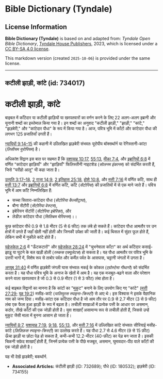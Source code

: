 # Bible Dictionary (Tyndale)

## License Information

**Bible Dictionary (Tyndale)** is based on and adapted from: _Tyndale Open Bible Dictionary_, [Tyndale House Publishers](https://tyndaleopenresources.com/), 2023, which is licensed under a [CC BY-SA 4.0 license](https://creativecommons.org/licenses/by-sa/4.0/legalcode.en).

This markdown version (created `2025-10-06`) is provided under the same license.



--------------------------------

## कटीली झाड़ी, कांटे (id: 734017)

कटीली झाड़ी, कांटे
==================

बाइबल में काँटेदार या कटीली झाड़ियों या खरपतवारों का वर्णन करने के लिए 22 अलग\-अलग इब्रानी और यूनानी शब्दों का इस्तेमाल किया गया है। इन शब्दों का अनुवाद "कटीली झाड़ी," "झाड़ी," "कांटे," "झड़बेरी," और "कांटेदार पौधा" के रूप में किया गया है। आज, पवित्र भूमि में काँटों और कांटेदार पौधा की लगभग 125 प्रजातियाँ उगती हैं।

[न्यायियों 9:14–15](https://ref.ly/Judg9:14-Judg9:15) की कहानी में उल्लिखित झड़बेरी संभवतः यूरोपीय बॉक्सथॉर्न या रेगिस्तानी\-कांटा (*लिसीयम युरोपियम*) है।

अधिकांश विद्वान इस बात पर सहमत हैं कि [यशायाह 10:17](https://ref.ly/Isa10:17), [55:13](https://ref.ly/Isa55:13), [मीका 7:4](https://ref.ly/Mic7:4), और [इब्रानियों 6:8](https://ref.ly/Heb6:8) में वर्णित "कांटेदार झाड़ियाँ" और "झाड़ियाँ" फिलिस्तीनी नाइटशेड (*सोलनम इंकानम*) को संदर्भित करती हैं, जिसे "यरीहो आलू" भी कहा जाता है।

[उत्पति 3:17–18](https://ref.ly/Gen3:17-Gen3:18), [2 राजा 14:9](https://ref.ly/2Kgs14:9), [2 इतिहास 25:18](https://ref.ly/2Chr25:18), [होशे 10:8](https://ref.ly/Hos10:8), और [मत्ती 7:16](https://ref.ly/Matt7:16) में वर्णित काँटे, साथ ही [मत्ती 13:7](https://ref.ly/Matt13:7) और [इब्रानियों 6:8](https://ref.ly/Heb6:8) में वर्णित काँटे, काँटे (*सेंटोरिया*) की प्रजातियों में से एक माने जाते हैं। पवित्र भूमि में आम काँटे निम्नलिखित हैं:

* सच्चा सितारा\-कांटेदार पौधा (*सेंटोरिया कैल्सीट्रापा*),
* बौना सेंटौरी (*सेंटोरिया वेरुटम*),
* इबेरियन सेंटॉरी (*सेंटोरिया इबेरिका*), और
* लेडीज़ कांटेदार पौधा (*सिलिबम मेरियनम*)।।

कुछ कांटेदार पौधे 0\.9 से 1\.8 मीटर (5 से 6 फीट) तक लंबे हो सकते हैं। कांटेदार पौधा आमतौर पर उन क्षेत्रों में उगते हैं जहाँ खेती नहीं होती और जिनकी उपेक्षा की जाती है। कई थिसल में सुंदर फूल होते हैं, लेकिन सभी में नुकीले कांटे होते हैं।

[यहेजकेल 2:6](https://ref.ly/Ezek2:6) में "ऊँटकटारों" और [यहेजकेल 28:24](https://ref.ly/Ezek28:24) में "चुभनेवाला काँटा" का अर्थ काँटेदार कसाई\-झाड़ू या घुटने के बल खड़ी होली (*रस्कस एक्यूलेटस*) हो सकता है। यह पौधा आमतौर पर पवित्र भूमि के उत्तरी भागों में, विशेष रूप से ताबोर पर्वत और कर्मेल पर्वत के आसपास, चट्टानी जंगलों में उगता है।

[अय्यूब 31:40](https://ref.ly/Job31:40) में वर्णित झड़बेरी जंगली घास संभवतः मकई के कोकल (*एग्रोस्टेमा गीथागो*) को संदर्भित करता है। यह पौधा पवित्र भूमि के अनाज के खेतों में आम है। यह एक मजबूत\-बढ़ने वाला और परेशान करने वाला खरपतवार है जो 0\.3 से 0\.9 मीटर (1 से 3 फीट) लंबा होता है।

कई बाइबल विद्वानों का मानना है कि कांटों का "मुकुट" बनाने के लिए उपयोग किए गए "कांटे" ([मत्ती 27:29](https://ref.ly/Matt27:29); [यूह 19:2](https://ref.ly/John19:2)) मसीह\-कांटे (*पालियुरस स्पाइना\-क्रिस्टी)* से आए थे। इस विश्वास ने इसके वैज्ञानिक नाम को जन्म दिया। मसीह\-कांटा एक काँटेदार पौधा है जो आम तौर पर 0\.9 से 2\.7 मीटर (3 से 9 फीट) लंबा एक फैला हुआ झाड़ी के रूप में बढ़ता है। लचीली शाखाओं में प्रत्येक पत्ती के आधार पर असमान, कठोर, तीखे काँटों की एक जोड़ी होती है। युवा शाखाएँ असामान्य रूप से लचीली होती हैं, जिससे उन्हें मुकुट जैसी माला में बुनना आसान हो जाता है।

[न्यायियों 8:7](https://ref.ly/Judg8:7), [यशायाह 7:19](https://ref.ly/Isa7:19), [9:18](https://ref.ly/Isa9:18), [55:13](https://ref.ly/Isa55:13), और [मत्ती 7:16](https://ref.ly/Matt7:16) में उल्लिखित कांटे संभवतः सीरियाई मसीह\-कांटे (*ज़िज़िफ़स स्पाइना\-क्रिस्टी*) का उल्लेख करते हैं। यह पौधा 2\.7 से 4\.6 मीटर (9 से 15 फ़ीट) ऊँचा झाड़ी या छोटा पेड़ हो सकता है, कभी\-कभी 12\.2\-मीटर (40\-फ़ीट) का पेड़ बन जाता है। इसकी चिकनी सफ़ेद शाखाएँ होती हैं, जिनमें प्रत्येक पत्ती के पीछे मजबूत, असमान, घुमावदार\-पीठ वाले काँटों की एक जोड़ी होती है।

यह भी देखें झडबेरी; बकथॉर्न.

* **Associated Articles:** कंटीली झाड़ी (ID: 732689); पौधे (ID: 180532); झड़बेरी (ID: 734155)

